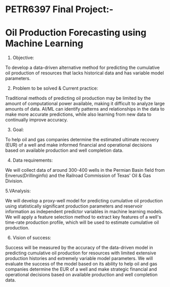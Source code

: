 # PETR6397 Final Project:- 
# Oil Production Forecasting using Machine Learning

1. Objective:

To develop a data-driven alternative method for predicting the cumulative oil production of resources that lacks historical data and has variable model parameters.

2. Problem to be solved & Current practice:

Traditional methods of predicting oil production may be limited by the amount of computational power available, making it difficult to analyze large amounts of data. AI/ML can identify patterns and relationships in the data to make more accurate predictions, while also learning from new data to continually improve accuracy.

3. Goal:

To help oil and gas companies determine the estimated ultimate recovery (EUR) of a well and make informed financial and operational decisions based on available production and well completion data.

4. Data requirements:

We will collect data of around 300-400 wells in the Permian Basin field from Enverus(Drillinginfo) and the Railroad Commission of Texas' Oil & Gas Division.

5.VAnalysis:

We will develop a proxy-well model for predicting cumulative oil production using statistically significant production parameters and reservoir information as independent predictor variables in machine learning models. We will apply a feature selection method to extract key features of a well's time-rate production profile, which will be used to estimate cumulative oil production.

6. Vision of success:

Success will be measured by the accuracy of the data-driven model in predicting cumulative oil production for resources with limited extensive production histories and extremely variable model parameters. We will evaluate the success of the model based on its ability to help oil and gas companies determine the EUR of a well and make strategic financial and operational decisions based on available production and well completion data.
